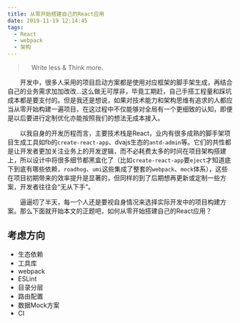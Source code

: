 ```yaml
---
title: 从零开始搭建自己的React应用
date: 2019-11-19 12:14:45
tags:
  - React
  - webpack
  - 架构
---
```


> &emsp;Write less & Think more.

<escape><!-- more --></escape>

&emsp;&emsp;开发中，很多人采用的项目启动方案都是使用对应框架的脚手架生成，再结合自己的业务需求加加改改...这么做无可厚非，毕竟工期赶，自己手搭工程量和踩坑成本都是要支付的。但是我还是想说，如果对技术能力和架构思维有追求的人都应当从零开始构建一遍项目，在这过程中不仅能够对全局有一个更细致的认知，即便是以后要进行定制优化亦能按照我们的想法无成本接入。

&emsp;&emsp;以我自身的开发历程而言，主要技术栈是React，业内有很多成熟的脚手架项目生成工具如fb的`create-react-app`、dvajs生态的`antd-admin`等。它们的共性都是让开发者更加关注业务上的开发逻辑，而不必耗费太多的时间在项目架构搭建上，所以设计中将很多细节都黑盒化了（比如`create-react-app`要`eject`才知道底下到底有哪些依赖，`roadhog`、`umi`这些集成了整套的`webpack`、`mock`体系），这些在项目初期带来的效率提升是显著的，但同样的到了后期想再更新或定制一些方案，开发者往往会“无从下手”。

&emsp;&emsp;逼逼叨了半天，每一个人还是要视自身情况来选择实际开发中的项目构建方案。那么下面就开始本文的正题吧，如何从零开始搭建自己的React应用？

## 考虑方向

- 生态依赖
- 工具库
- webpack 
- ESLint
- 目录分层
- 路由配置
- 数据Mock方案
- CI